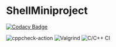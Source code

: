 # ShellMiniproject

[![Codacy Badge](https://api.codacy.com/project/badge/Grade/a71af5bf832a43e7b1698ad6804368b5)](https://app.codacy.com/gh/99002460/ShellMicroProject?utm_source=github.com&utm_medium=referral&utm_content=99002460/ShellMicroProject&utm_campaign=Badge_Grade)

![cppcheck-action](https://github.com/99002460/ShellMiniproject/workflows/cppcheck-action/badge.svg?branch=main)
![Valgrind](https://github.com/99002460/ShellMiniproject/workflows/Valgrind/badge.svg?branch=main)
![C/C++ CI](https://github.com/99002460/ShellMiniproject/workflows/C/C++%20CI/badge.svg)
